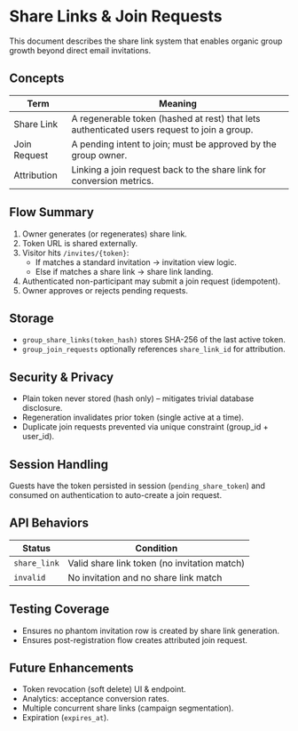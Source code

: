 # Share Links & Join Requests

This document describes the share link system that enables organic group growth beyond direct email invitations.

## Concepts

| Term         | Meaning                                                                                     |
| ------------ | ------------------------------------------------------------------------------------------- |
| Share Link   | A regenerable token (hashed at rest) that lets authenticated users request to join a group. |
| Join Request | A pending intent to join; must be approved by the group owner.                              |
| Attribution  | Linking a join request back to the share link for conversion metrics.                       |

## Flow Summary

1. Owner generates (or regenerates) share link.
2. Token URL is shared externally.
3. Visitor hits `/invites/{token}`:
    - If matches a standard invitation → invitation view logic.
    - Else if matches a share link → share link landing.
4. Authenticated non-participant may submit a join request (idempotent).
5. Owner approves or rejects pending requests.

## Storage

- `group_share_links(token_hash)` stores SHA-256 of the last active token.
- `group_join_requests` optionally references `share_link_id` for attribution.

## Security & Privacy

- Plain token never stored (hash only) – mitigates trivial database disclosure.
- Regeneration invalidates prior token (single active at a time).
- Duplicate join requests prevented via unique constraint (group_id + user_id).

## Session Handling

Guests have the token persisted in session (`pending_share_token`) and consumed on authentication to auto-create a join request.

## API Behaviors

| Status       | Condition                                    |
| ------------ | -------------------------------------------- |
| `share_link` | Valid share link token (no invitation match) |
| `invalid`    | No invitation and no share link match        |

## Testing Coverage

- Ensures no phantom invitation row is created by share link generation.
- Ensures post-registration flow creates attributed join request.

## Future Enhancements

- Token revocation (soft delete) UI & endpoint.
- Analytics: acceptance conversion rates.
- Multiple concurrent share links (campaign segmentation).
- Expiration (`expires_at`).
